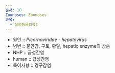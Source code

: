 ```yaml
---
순서: 10
Zoonoses: Zoonoses
과목:
  - 실험동물의학2
---
```


- 원인 :: *Picornaviridae* - *hepatovirus*
- 병변 :: 불안감, 구토, 황달, hepatic enzyme의 상승
- NHP :: 급성간염
- human :: 급성간염
- 특이사항 :: 경구감염
